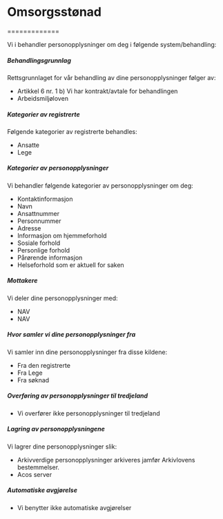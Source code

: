 # Omsorgsstønad

=============

  

Vi i behandler personopplysninger om deg i følgende system/behandling:

  

##### Behandlingsgrunnlag

Rettsgrunnlaget for vår behandling av dine personopplysninger følger av:

*   Artikkel 6 nr. 1 b) Vi har kontrakt/avtale for behandlingen
*   Arbeidsmiljøloven

##### Kategorier av registrerte

Følgende kategorier av registrerte behandles:

*   Ansatte
*   Lege

##### Kategorier av personopplysninger

Vi behandler følgende kategorier av personopplysninger om deg:

*   Kontaktinformasjon
*   Navn
*   Ansattnummer
*   Personnummer
*   Adresse
*   Informasjon om hjemmeforhold
*   Sosiale forhold
*   Personlige forhold
*   Pårørende informasjon
*   Helseforhold som er aktuell for saken

##### Mottakere

Vi deler dine personopplysninger med:

*   NAV
*   NAV

##### Hvor samler vi dine personopplysninger fra

Vi samler inn dine personopplysninger fra disse kildene:

*   Fra den registrerte
*   Fra Lege
*   Fra søknad

##### Overføring av personopplysninger til tredjeland

*   Vi overfører ikke personopplysninger til tredjeland

##### Lagring av personopplysningene

Vi lagrer dine personopplysninger slik:

*   Arkivverdige personopplysninger arkiveres jamfør Arkivlovens bestemmelser.
*   Acos server

##### Automatiske avgjørelse

*   Vi benytter ikke automatiske avgjørelser
